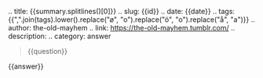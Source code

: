.. title: {{summary.splitlines()[0]}}
.. slug: {{id}}
.. date: {{date}}
.. tags: {{",".join(tags).lower().replace("ø", "o").replace("ö", "o").replace("å", "a")}}
.. author: the-old-mayhem
.. link: https://the-old-mayhem.tumblr.com/
.. description:
.. category: answer

> {{question}}

{{answer}}
